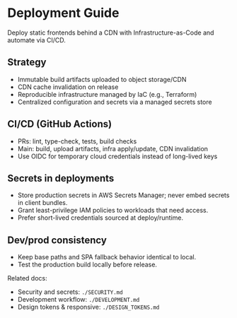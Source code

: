 # Deployment Guide

Deploy static frontends behind a CDN with Infrastructure-as-Code and automate via CI/CD.

## Strategy
- Immutable build artifacts uploaded to object storage/CDN
- CDN cache invalidation on release
- Reproducible infrastructure managed by IaC (e.g., Terraform)
- Centralized configuration and secrets via a managed secrets store

## CI/CD (GitHub Actions)
- PRs: lint, type-check, tests, build checks
- Main: build, upload artifacts, infra apply/update, CDN invalidation
- Use OIDC for temporary cloud credentials instead of long-lived keys

## Secrets in deployments
- Store production secrets in AWS Secrets Manager; never embed secrets in client bundles.
- Grant least-privilege IAM policies to workloads that need access.
- Prefer short-lived credentials sourced at deploy/runtime.

## Dev/prod consistency
- Keep base paths and SPA fallback behavior identical to local.
- Test the production build locally before release.

Related docs:
- Security and secrets: `./SECURITY.md`
- Development workflow: `./DEVELOPMENT.md`
- Design tokens & responsive: `./DESIGN_TOKENS.md`
